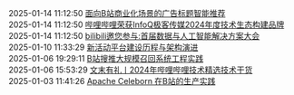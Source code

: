 2025-01-14 11:12:50 [面向B站商业化场景的广告标题智能推荐](http://mp.weixin.qq.com/s?__biz=Mzg3Njc0NTgwMg==&mid=2247502297&idx=1&sn=054a518bae3f1fa02ba4e1c7b3dcea6c&chksm=cf2f0cfcf85885eae3e6d66353fc00e23e3302000c667f62874278596009004e5761bde721bb#rd)  
2025-01-14 11:12:50 [哔哩哔哩荣获InfoQ极客传媒2024年度技术生态构建品牌](http://mp.weixin.qq.com/s?__biz=Mzg3Njc0NTgwMg==&mid=2247502297&idx=2&sn=20765e585c38b6561b64567c991209c5&chksm=cf2f0cfcf85885ea255260cb7fbffc6836a50dfa3bf85d5a5a05c3bad32c3721e8c14aff0920#rd)  
2025-01-14 11:12:50 [bilibili邀您参与:首届数据与人工智能解决方案大会](http://mp.weixin.qq.com/s?__biz=Mzg3Njc0NTgwMg==&mid=2247502297&idx=3&sn=cd2486d065de79925dfa344bf8fc168c&chksm=cf2f0cfcf85885ea1d7b01fb490ea1d4142fe290a5503d92fbe43850e85ee84d240e633f9933#rd)  
2025-01-10 11:33:29 [新活动平台建设历程与架构演进](http://mp.weixin.qq.com/s?__biz=Mzg3Njc0NTgwMg==&mid=2247502230&idx=1&sn=76feb6f4717cedf7c7fc1aaaf16d619d&chksm=cf2f0cb3f85885a5d6c7830652ae3369dabf09436ef66daa23358af53b6d812bf923a0da39ee#rd)  
2025-01-06 19:29:11 [B站搜推大规模召回系统工程实践](http://mp.weixin.qq.com/s?__biz=Mzg3Njc0NTgwMg==&mid=2247502139&idx=1&sn=9f5ebff5c16b76e9d06f7a2d5bd7f5c1&chksm=cf2f0c1ef8588508b2370c26ee96f12bfa815061c77c2c24b2d1f13add42a13689329f1cff8d#rd)  
2025-01-06 15:53:29 [文末有礼丨2024年哔哩哔哩技术精选技术干货](http://mp.weixin.qq.com/s?__biz=Mzg3Njc0NTgwMg==&mid=2247502138&idx=1&sn=dbe5922bdb65d952bc7d9eaf7130e495&chksm=cf2f0c1ff8588509608082dacc688d256ca33f17249b02c7f4c9178b7a932b25c695429bd8a9#rd)  
2025-01-03 11:41:26 [Apache Celeborn 在B站的生产实践](http://mp.weixin.qq.com/s?__biz=Mzg3Njc0NTgwMg==&mid=2247502109&idx=1&sn=01f3cb0332659283beec301837f962aa&chksm=cf2f0c38f858852e7a481bda7baa72433cd1c96a533e9b39bddcee06a7a2c6d990a57c8ed3d4#rd)  
